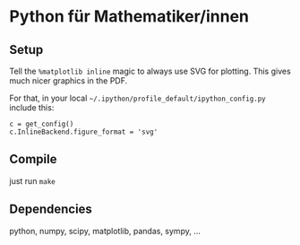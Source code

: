 # Python für Mathematiker/innen

## Setup

Tell the `%matplotlib inline` magic to always use SVG for plotting.
This gives much nicer graphics in the PDF.

For that, in your local `~/.ipython/profile_default/ipython_config.py` include this:

    c = get_config()
    c.InlineBackend.figure_format = 'svg'

## Compile

just run `make`

## Dependencies

python, numpy, scipy, matplotlib, pandas, sympy, ...

